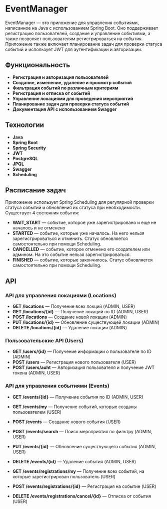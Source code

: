 # EventManager

EventManager — это приложение для управления событиями, написанное на Java с использованием Spring Boot. Оно поддерживает регистрацию пользователей, создание и управление событиями, а также позволяет пользователям регистрироваться на события. Приложение также включает планирование задач для проверки статуса событий и использует JWT для аутентификации и авторизации.

## Функциональность

- **Регистрация и авторизация пользователей**
- **Создание, изменение, удаление и просмотр событий**
- **Фильтрация событий по различным критериям**
- **Регистрация и отписка от событий**
- **Управление локациями для проведения мероприятий**
- **Планирование задач для проверки статуса событий**
- **Документация API с использованием Swagger**

## Технологии

- **Java**
- **Spring Boot**
- **Spring Security**
- **JWT**
- **PostgreSQL**
- **JPQL**
- **Swagger**
- **Scheduling**

## Расписание задач

Приложение использует Spring Scheduling для регулярной проверки статуса событий и обновления их статуса при необходимости.
Существует 4 состояния события: 
- **WAIT_START** — событие, которое уже зарегистрировано и еще не началось и не отменено
- **STARTED** — событие, которые уже началось. На него нельзя зарегистрироваться и отменить. Статус обновляется самостоятельно при помощи Scheduling.
- **CANCELLED** — событие, которое отменено его создателем или админом. На это событие нельзя зарегистрироваться.
- **FINISHED** — событие, которые закончилось. Статус обновляется самостоятельно при помощи Scheduling. 

## API

### API для управления локациями (Locations)

- **GET /locations** — Получение всех локций (ADMIN, USER)
- **GET /locations/{id}** — Получение локаций по ID (ADMIN, USER)
- **POST /locations** — Создание новой локации (ADMIN)
- **PUT /locations/{id}** — Обновление существующей локации (ADMIN)
- **DELETE /locations/{id}** — Удаление локации (ADMIN)

### Пользовательские API (Users)

- **GET /users/{id}** — Получение информации о пользователе по ID (ADMIN)
- **POST /users** — Регистрация нового пользователя (USER)
- **POST /users/auht** — Авторизация пользователя и получение JWT токена (ADMIN, USER)

### API для управления событиями (Events)

- **GET /events/{id}** — Получение события по ID (ADMIN, USER)
- **GET /events/my** — Получение событий, которые созданы пользователем (USER)
- **POST /events** — Создание нового события (USER)
- **POST /events/search** — Поиск мероприятия по фильтру (ADMIN, USER)
- **PUT /events/{id}** — Обновление существующего события (ADMIN, USER)
- **DELETE /events/{id}** — Удаление события (ADMIN, USER)

- **GET /events/registrations/my** — Получение всех событий, на которые зарегистрирован пользователь (USER)
- **POST /events/registrations/{id}** — Регистрация на событие (USER)
- **DELETE /events/registrations/cancel/{id}** — Отписка от события (USER)

